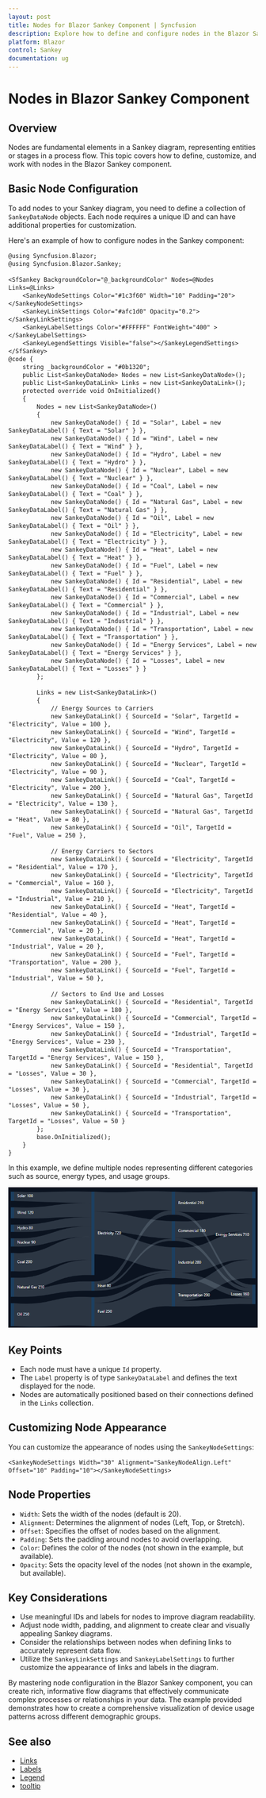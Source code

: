 ```yaml
---
layout: post
title: Nodes for Blazor Sankey Component | Syncfusion
description: Explore how to define and configure nodes in the Blazor Sankey component to create meaningful and visually appealing flow diagrams.
platform: Blazor
control: Sankey
documentation: ug
---
```


# Nodes in Blazor Sankey Component

## Overview

Nodes are fundamental elements in a Sankey diagram, representing entities or stages in a process flow. This topic covers how to define, customize, and work with nodes in the Blazor Sankey component.

## Basic Node Configuration

To add nodes to your Sankey diagram, you need to define a collection of `SankeyDataNode` objects. Each node requires a unique ID and can have additional properties for customization.

Here's an example of how to configure nodes in the Sankey component:

```razor
@using Syncfusion.Blazor;
@using Syncfusion.Blazor.Sankey;

<SfSankey BackgroundColor="@_backgroundColor" Nodes=@Nodes Links=@Links>
    <SankeyNodeSettings Color="#1c3f60" Width="10" Padding="20"></SankeyNodeSettings>
    <SankeyLinkSettings Color="#afc1d0" Opacity="0.2"></SankeyLinkSettings>
    <SankeyLabelSettings Color="#FFFFFF" FontWeight="400" ></SankeyLabelSettings>
    <SankeyLegendSettings Visible="false"></SankeyLegendSettings>
</SfSankey>
@code {
    string _backgroundColor = "#0b1320";
    public List<SankeyDataNode> Nodes = new List<SankeyDataNode>();
    public List<SankeyDataLink> Links = new List<SankeyDataLink>();
    protected override void OnInitialized()
    {
        Nodes = new List<SankeyDataNode>()
        {
            new SankeyDataNode() { Id = "Solar", Label = new SankeyDataLabel() { Text = "Solar" } },
            new SankeyDataNode() { Id = "Wind", Label = new SankeyDataLabel() { Text = "Wind" } },
            new SankeyDataNode() { Id = "Hydro", Label = new SankeyDataLabel() { Text = "Hydro" } },
            new SankeyDataNode() { Id = "Nuclear", Label = new SankeyDataLabel() { Text = "Nuclear" } },
            new SankeyDataNode() { Id = "Coal", Label = new SankeyDataLabel() { Text = "Coal" } },
            new SankeyDataNode() { Id = "Natural Gas", Label = new SankeyDataLabel() { Text = "Natural Gas" } },
            new SankeyDataNode() { Id = "Oil", Label = new SankeyDataLabel() { Text = "Oil" } },
            new SankeyDataNode() { Id = "Electricity", Label = new SankeyDataLabel() { Text = "Electricity" } },
            new SankeyDataNode() { Id = "Heat", Label = new SankeyDataLabel() { Text = "Heat" } },
            new SankeyDataNode() { Id = "Fuel", Label = new SankeyDataLabel() { Text = "Fuel" } },
            new SankeyDataNode() { Id = "Residential", Label = new SankeyDataLabel() { Text = "Residential" } },
            new SankeyDataNode() { Id = "Commercial", Label = new SankeyDataLabel() { Text = "Commercial" } },
            new SankeyDataNode() { Id = "Industrial", Label = new SankeyDataLabel() { Text = "Industrial" } },
            new SankeyDataNode() { Id = "Transportation", Label = new SankeyDataLabel() { Text = "Transportation" } },
            new SankeyDataNode() { Id = "Energy Services", Label = new SankeyDataLabel() { Text = "Energy Services" } },
            new SankeyDataNode() { Id = "Losses", Label = new SankeyDataLabel() { Text = "Losses" } }
        };

        Links = new List<SankeyDataLink>()
        {
            // Energy Sources to Carriers
            new SankeyDataLink() { SourceId = "Solar", TargetId = "Electricity", Value = 100 },
            new SankeyDataLink() { SourceId = "Wind", TargetId = "Electricity", Value = 120 },
            new SankeyDataLink() { SourceId = "Hydro", TargetId = "Electricity", Value = 80 },
            new SankeyDataLink() { SourceId = "Nuclear", TargetId = "Electricity", Value = 90 },
            new SankeyDataLink() { SourceId = "Coal", TargetId = "Electricity", Value = 200 },
            new SankeyDataLink() { SourceId = "Natural Gas", TargetId = "Electricity", Value = 130 },
            new SankeyDataLink() { SourceId = "Natural Gas", TargetId = "Heat", Value = 80 },
            new SankeyDataLink() { SourceId = "Oil", TargetId = "Fuel", Value = 250 },

            // Energy Carriers to Sectors
            new SankeyDataLink() { SourceId = "Electricity", TargetId = "Residential", Value = 170 },
            new SankeyDataLink() { SourceId = "Electricity", TargetId = "Commercial", Value = 160 },
            new SankeyDataLink() { SourceId = "Electricity", TargetId = "Industrial", Value = 210 },
            new SankeyDataLink() { SourceId = "Heat", TargetId = "Residential", Value = 40 },
            new SankeyDataLink() { SourceId = "Heat", TargetId = "Commercial", Value = 20 },
            new SankeyDataLink() { SourceId = "Heat", TargetId = "Industrial", Value = 20 },
            new SankeyDataLink() { SourceId = "Fuel", TargetId = "Transportation", Value = 200 },
            new SankeyDataLink() { SourceId = "Fuel", TargetId = "Industrial", Value = 50 },

            // Sectors to End Use and Losses
            new SankeyDataLink() { SourceId = "Residential", TargetId = "Energy Services", Value = 180 },
            new SankeyDataLink() { SourceId = "Commercial", TargetId = "Energy Services", Value = 150 },
            new SankeyDataLink() { SourceId = "Industrial", TargetId = "Energy Services", Value = 230 },
            new SankeyDataLink() { SourceId = "Transportation", TargetId = "Energy Services", Value = 150 },
            new SankeyDataLink() { SourceId = "Residential", TargetId = "Losses", Value = 30 },
            new SankeyDataLink() { SourceId = "Commercial", TargetId = "Losses", Value = 30 },
            new SankeyDataLink() { SourceId = "Industrial", TargetId = "Losses", Value = 50 },
            new SankeyDataLink() { SourceId = "Transportation", TargetId = "Losses", Value = 50 }
        };
        base.OnInitialized();
    }
}

```

In this example, we define multiple nodes representing different categories such as source, energy types, and usage groups.

![Blazor Sankey Node Customization](images/nodes/sankey-node-basic.png)

## Key Points

- Each node must have a unique `Id` property.
- The `Label` property is of type `SankeyDataLabel` and defines the text displayed for the node.
- Nodes are automatically positioned based on their connections defined in the `Links` collection.

## Customizing Node Appearance

You can customize the appearance of nodes using the `SankeyNodeSettings`:

```razor
<SankeyNodeSettings Width="30" Alignment="SankeyNodeAlign.Left" Offset="10" Padding="10"></SankeyNodeSettings>
```

## Node Properties

- `Width`: Sets the width of the nodes (default is 20).
- `Alignment`: Determines the alignment of nodes (Left, Top, or Stretch).
- `Offset`: Specifies the offset of nodes based on the alignment.
- `Padding`: Sets the padding around nodes to avoid overlapping.
- `Color`: Defines the color of the nodes (not shown in the example, but available).
- `Opacity`: Sets the opacity level of the nodes (not shown in the example, but available).

## Key Considerations

- Use meaningful IDs and labels for nodes to improve diagram readability.
- Adjust node width, padding, and alignment to create clear and visually appealing Sankey diagrams.
- Consider the relationships between nodes when defining links to accurately represent data flow.
- Utilize the `SankeyLinkSettings` and `SankeyLabelSettings` to further customize the appearance of links and labels in the diagram.

By mastering node configuration in the Blazor Sankey component, you can create rich, informative flow diagrams that effectively communicate complex processes or relationships in your data. The example provided demonstrates how to create a comprehensive visualization of device usage patterns across different demographic groups.

## See also

* [Links](./links)
* [Labels](./labels)
* [Legend](./legend)
* [tooltip](./tooltip)